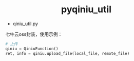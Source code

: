 <h1 align="center">pyqiniu_util</h1>

- qiniu_util.py

七牛云oss封装，使用示例：

```python
# 上传
qiniu = QiniuFunction()
ret, info = qiniu.upload_file(local_file, remote_file)
```
